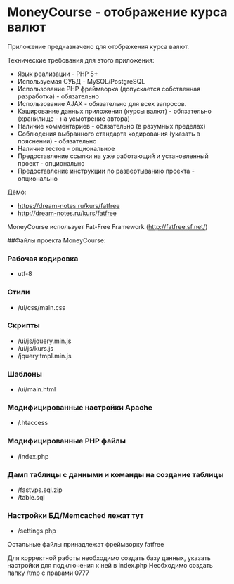 MoneyCourse - отображение курса валют
=======

Приложение предназначено для отображения курса валют.


Технические требования для этого приложения:
- Язык реализации - PHP 5+
- Используемая СУБД - MySQL/PostgreSQL
- Использование PHP фреймворка (допускается собственная разработка) - обязательно
- Использование AJAX - обязательно для всех запросов.
- Кэширование данных приложения (курсы валют) - обязательно (хранилище - на усмотрение автора)
- Наличие комментариев - обязательно (в разумных пределах)
- Соблюдения выбранного стандарта кодирования (указать в пояснении) - обязательно
- Наличие тестов - опциональное
- Предоставление ссылки на уже работающий и установленный проект - опционально
- Предоставление инструкции по развертыванию проекта - опционально

Демо:

- https://dream-notes.ru/kurs/fatfree 
- http://dream-notes.ru/kurs/fatfree

MoneyCourse использует Fat-Free Framework (http://fatfree.sf.net/)




##Файлы проекта MoneyCourse:


### Рабочая кодировка
- utf-8

### Стили
- /ui/css/main.css

### Скрипты
- /ui/js/jquery.min.js
- /ui/js/kurs.js
- /jquery.tmpl.min.js

### Шаблоны
- /ui/main.html

### Модифицированные настройки Apache
- /.htaccess

### Модифицированные PHP файлы
- /index.php

### Дамп таблицы с данными и команды на создание таблицы
- /fastvps.sql.zip
- /table.sql

### Настройки БД/Memcached лежат тут
- /settings.php

Остальные файлы принадлежат фреймворку fatfree

Для корректной работы необходимо создать базу данных, указать настройки для подключения к ней в index.php
Необходимо создать папку /tmp с правами 0777
